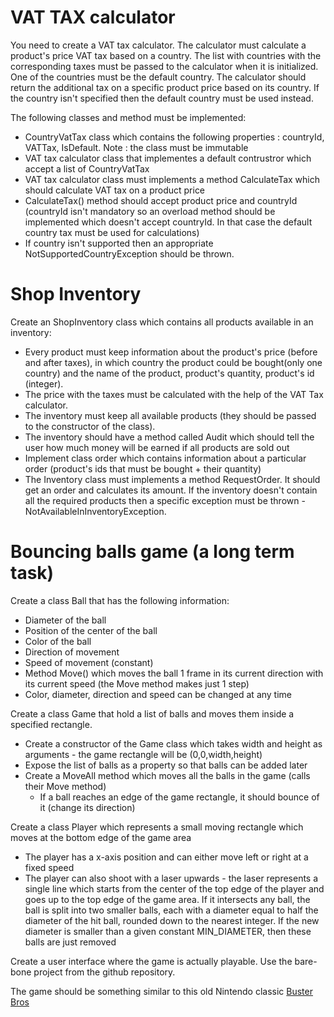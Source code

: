 # VAT TAX calculator

You need to create a VAT tax calculator.
The calculator must calculate a product's price VAT tax based on a country.
The list with countries with the corresponding taxes must be passed to the calculator when it is initialized.
One of the countries must be the default country.
The calculator should return the additional tax on a specific product price based on its country.
If the country isn't specified then the default country must be used instead.

The following classes and method must be implemented:

* CountryVatTax class which contains the following properties : countryId, VATTax, IsDefault.
Note : the class must be immutable
* VAT tax calculator class that implementes a default contrustror which accept a list of CountryVatTax
* VAT tax calculator class must implements a method CalculateTax which should calculate VAT tax on a product price
* CalculateTax() method should accept product price and countryId (countryId isn't mandatory so an overload method should be implemented which doesn't accept countryId. In that case the default country tax must be used for calculations)
* If country isn't supported then an appropriate NotSupportedCountryException should be thrown.

# Shop Inventory

Create an ShopInventory class which contains all products available in an inventory:

* Every product must keep information about the product's price (before and after taxes), in which country the product could be bought(only one country) and the name of the product, product's quantity, product's id (integer). 
* The price with the taxes must be calculated with the help of the VAT Tax calculator. 
* The inventory must keep all available products (they should be passed to the constructor of the class). 
* The inventory should have a method called Audit which should tell the user how much money will be earned if all products are sold out
* Implement class order which contains information about a particular order (product's ids that must be bought + their quantity)
* The Inventory class must implements a method RequestOrder. It should get an order and calculates its amount. If the inventory doesn't contain all the required products then a specific exception must be thrown - NotAvailableInInventoryException. 

# Bouncing balls game (a long term task)

Create a class Ball that has the following information:

* Diameter of the ball
* Position of the center of the ball
* Color of the ball
* Direction of movement
* Speed of movement (constant)
* Method Move() which moves the ball 1 frame in its current direction with its current speed (the Move method makes just 1 step)
* Color, diameter, direction and speed can be changed at any time

Create a class Game that hold a list of balls and moves them inside a specified rectangle.

* Create a constructor of the Game class which takes width and height as arguments - 
the game rectangle will be (0,0,width,height)
* Expose the list of balls as a property so that balls can be added later
* Create a MoveAll method which moves all the balls in the game (calls their Move method)
  * If a ball reaches an edge of the game rectangle, it should bounce of it (change its direction)
  
Create a class Player which represents a small moving rectangle which moves at the bottom edge of the game area
* The player has a x-axis position and can either move left or right at a fixed speed
* The player can also shoot with a laser upwards - the laser represents a single line which starts from the center
of the top edge of the player and goes up to the top edge of the game area. If it intersects any ball, the ball
is split into two smaller balls, each with a diameter equal to half the diameter of the hit ball, rounded down to
the nearest integer. If the new diameter is smaller than a given constant MIN_DIAMETER, then these balls are just removed

Create a user interface where the game is actually playable. Use the bare-bone project from the github repository.

The game should be something similar to this old Nintendo classic [Buster Bros](https://www.youtube.com/watch?v=ulfIohdFv08)